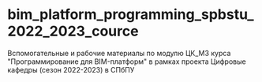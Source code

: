 # bim_platform_programming_spbstu_2022_2023_cource
Вспомогательные и рабочие материалы по модулю ЦК_М3 курса "Программирование для BIM-платформ" в рамках проекта Цифровые кафедры (сезон 2022-2023) в СПбПУ
